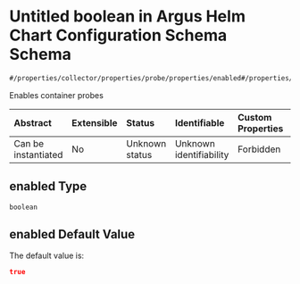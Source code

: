 # Untitled boolean in Argus Helm Chart Configuration Schema Schema

```txt
#/properties/collector/properties/probe/properties/enabled#/properties/collector/properties/probe/properties/enabled
```

Enables container probes

| Abstract            | Extensible | Status         | Identifiable            | Custom Properties | Additional Properties | Access Restrictions | Defined In                                                        |
| :------------------ | :--------- | :------------- | :---------------------- | :---------------- | :-------------------- | :------------------ | :---------------------------------------------------------------- |
| Can be instantiated | No         | Unknown status | Unknown identifiability | Forbidden         | Allowed               | none                | [values.schema.json\*](values.schema.json "open original schema") |

## enabled Type

`boolean`

## enabled Default Value

The default value is:

```json
true
```
